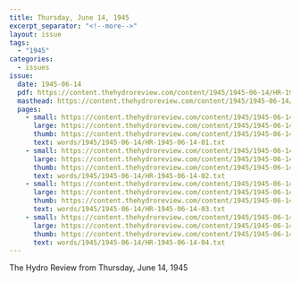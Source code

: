 ```yaml
---
title: Thursday, June 14, 1945
excerpt_separator: "<!--more-->"
layout: issue
tags:
  - "1945"
categories:
  - issues
issue:
  date: 1945-06-14
  pdf: https://content.thehydroreview.com/content/1945/1945-06-14/HR-1945-06-14.pdf
  masthead: https://content.thehydroreview.com/content/1945/1945-06-14/masthead/HR-1945-06-14.jpg
  pages:
    - small: https://content.thehydroreview.com/content/1945/1945-06-14/small/HR-1945-06-14-01.jpg
      large: https://content.thehydroreview.com/content/1945/1945-06-14/large/HR-1945-06-14-01.jpg
      thumb: https://content.thehydroreview.com/content/1945/1945-06-14/thumbnails/HR-1945-06-14-01.jpg
      text: words/1945/1945-06-14/HR-1945-06-14-01.txt
    - small: https://content.thehydroreview.com/content/1945/1945-06-14/small/HR-1945-06-14-02.jpg
      large: https://content.thehydroreview.com/content/1945/1945-06-14/large/HR-1945-06-14-02.jpg
      thumb: https://content.thehydroreview.com/content/1945/1945-06-14/thumbnails/HR-1945-06-14-02.jpg
      text: words/1945/1945-06-14/HR-1945-06-14-02.txt
    - small: https://content.thehydroreview.com/content/1945/1945-06-14/small/HR-1945-06-14-03.jpg
      large: https://content.thehydroreview.com/content/1945/1945-06-14/large/HR-1945-06-14-03.jpg
      thumb: https://content.thehydroreview.com/content/1945/1945-06-14/thumbnails/HR-1945-06-14-03.jpg
      text: words/1945/1945-06-14/HR-1945-06-14-03.txt
    - small: https://content.thehydroreview.com/content/1945/1945-06-14/small/HR-1945-06-14-04.jpg
      large: https://content.thehydroreview.com/content/1945/1945-06-14/large/HR-1945-06-14-04.jpg
      thumb: https://content.thehydroreview.com/content/1945/1945-06-14/thumbnails/HR-1945-06-14-04.jpg
      text: words/1945/1945-06-14/HR-1945-06-14-04.txt
---
```


The Hydro Review from Thursday, June 14, 1945

<!--more-->

